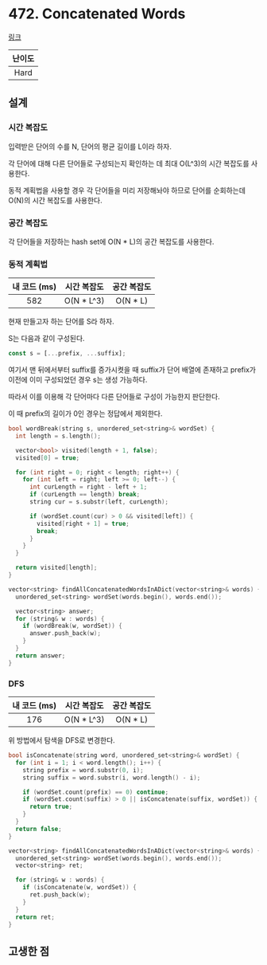 # 472. Concatenated Words

[링크](https://leetcode.com/problems/concatenated-words/description/)

| 난이도 |
| :----: |
|  Hard  |

## 설계

### 시간 복잡도

입력받은 단어의 수를 N, 단어의 평균 길이를 L이라 하자.

각 단어에 대해 다른 단어들로 구성되는지 확인하는 데 최대 O(L^3)의 시간 복잡도를 사용한다.

동적 계획법을 사용할 경우 각 단어들을 미리 저장해놔야 하므로 단어를 순회하는데 O(N)의 시간 복잡도를 사용한다.

### 공간 복잡도

각 단어들을 저장하는 hash set에 O(N \* L)의 공간 복잡도를 사용한다.

### 동적 계획법

| 내 코드 (ms) | 시간 복잡도 | 공간 복잡도 |
| :----------: | :---------: | :---------: |
|     582      | O(N \* L^3) |  O(N \* L)  |

현재 만들고자 하는 단어를 S라 하자.

S는 다음과 같이 구성된다.

```javascript
const s = [...prefix, ...suffix];
```

여기서 맨 뒤에서부터 suffix를 증가시켯을 때 suffix가 단어 배열에 존재하고 prefix가 이전에 이미 구성되었던 경우 s는 생성 가능하다.

따라서 이를 이용해 각 단어마다 다른 단어들로 구성이 가능한지 판단한다.

이 때 prefix의 길이가 0인 경우는 정답에서 제외한다.

```cpp
bool wordBreak(string s, unordered_set<string>& wordSet) {
  int length = s.length();

  vector<bool> visited(length + 1, false);
  visited[0] = true;

  for (int right = 0; right < length; right++) {
    for (int left = right; left >= 0; left--) {
      int curLength = right - left + 1;
      if (curLength == length) break;
      string cur = s.substr(left, curLength);

      if (wordSet.count(cur) > 0 && visited[left]) {
        visited[right + 1] = true;
        break;
      }
    }
  }

  return visited[length];
}

vector<string> findAllConcatenatedWordsInADict(vector<string>& words) {
  unordered_set<string> wordSet(words.begin(), words.end());

  vector<string> answer;
  for (string& w : words) {
    if (wordBreak(w, wordSet)) {
      answer.push_back(w);
    }
  }
  return answer;
}
```

### DFS

| 내 코드 (ms) | 시간 복잡도 | 공간 복잡도 |
| :----------: | :---------: | :---------: |
|     176      | O(N \* L^3) |  O(N \* L)  |

위 방법에서 탐색을 DFS로 변경한다.

```cpp
bool isConcatenate(string word, unordered_set<string>& wordSet) {
  for (int i = 1; i < word.length(); i++) {
    string prefix = word.substr(0, i);
    string suffix = word.substr(i, word.length() - i);

    if (wordSet.count(prefix) == 0) continue;
    if (wordSet.count(suffix) > 0 || isConcatenate(suffix, wordSet)) {
      return true;
    }
  }
  return false;
}

vector<string> findAllConcatenatedWordsInADict(vector<string>& words) {
  unordered_set<string> wordSet(words.begin(), words.end());
  vector<string> ret;

  for (string& w : words) {
    if (isConcatenate(w, wordSet)) {
      ret.push_back(w);
    }
  }
  return ret;
}
```

## 고생한 점
